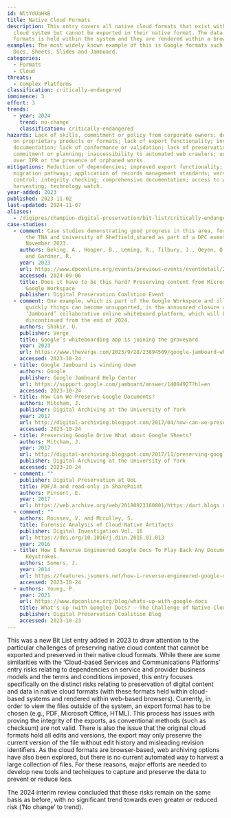 ```yaml
---
id: NltYdUaHkB
title: Native Cloud Formats
description: This entry covers all native cloud formats that exist within a
  cloud system but cannot be exported in their native format. The data for these
  formats is held within the system and they are rendered within a browser.
examples: The most widely known example of this is Google formats such as Google
  Docs, Sheets, Slides and Jamboard.
categories:
  - Formats
  - Cloud
threats:
  - Complex Platforms
classification: critically-endangered
imminence: 3
effort: 3
trends:
  - year: 2024
    trend: no-change
    classification: critically-endangered
hazards: Lack of skills, commitment or policy from corporate owners; dependence
  on proprietary products or formats; lack of export functionality; insufficient
  documentation; lack of conformance or validation; lack of preservation
  commitment or planning; inaccessibility to automated web crawlers; uncertainty
  over IPR or the presence of orphaned works.
mitigations: Reduction of dependencies; improved export functionality; clear
  migration pathways; application of records management standards; version
  control; integrity checking; comprehensive documentation; access to web
  harvesting; technology watch.
year-added: 2023
published: 2023-11-02
last-updated: 2024-11-07
aliases:
  - /digipres/champion-digital-preservation/bit-list/critically-endangered/bitlist-native-cloud-formats
case-studies:
  - comment: Case studies demonstrating good progress in this area, for example from
      the TNA and University of Sheffield,shared as part of a DPC event on 14th
      November 2023.
    authors: Beking, A., Hooper, B., Leming, R., Tilbury, J., Oeyen, Q., Young, P.
      and Gardner, R.
    year: 2023
    url: https://www.dpconline.org/events/previous-events/eventdetail/221/-/does-it-have-to-be-this-hard-preserving-content-from-microsoft-365-and-google-workspace
    accessed: 2024-09-06
    title: Does it have to be this hard? Preserving content from Microsoft 365 and
      Google Workspace
    publisher: Digital Preservation Coalition Event
  - comment: One example, which is part of the Google Workspace and illustrates how
      quickly things can become unsupported, is the announced closure of the
      ‘Jamboard’ collaborative online whiteboard platform, which will be
      discontinued from the end of 2024.
    authors: Shakir, U.
    publisher: Verge
    title: Google’s whiteboarding app is joining the graveyard
    year: 2023
    url: https://www.theverge.com/2023/9/28/23894509/google-jamboard-whiteboarding-app-graveyard
    accessed: 2023-10-24
  - title: Google Jamboard is winding down
    authors: Google
    publisher: Google Jamboard Help Center
    url: https://support.google.com/jamboard/answer/14084927?hl=en
    accessed: 2023-10-24
  - title: How Can We Preserve Google Documents?
    authors: Mitcham, J.
    publisher: Digital Archiving at the University of York
    year: 2017
    url: http://digital-archiving.blogspot.com/2017/04/how-can-we-preserve-google-documents_35.html
    accessed: 2023-10-24
  - title: Preserving Google Drive What about Google Sheets?
    authors: Mitcham, J.
    year: 2017
    url: http://digital-archiving.blogspot.com/2017/11/preserving-google-drive-what-about_64.html
    publisher: Digital Archiving at the University of York
    accessed: 2023-10-24
  - comment: ""
    publisher: Digital Preservation at UoL
    title: PDF/A and read-only in SharePoint
    authors: Pinsent, E.
    year: 2017
    url: https://web.archive.org/web/20180923180801/https:/dart.blogs.ulcc.ac.uk/
  - comment: ""
    authors: Roussev, V. and Mcculley, S.
    title: Forensic Analysis of Cloud-Native Artifacts
    publisher: Digital Investigation Vol. 16
    url: https://doi.org/10.1016/j.diin.2016.01.013
    year: 2016
  - title: How I Reverse Engineered Google Docs To Play Back Any Document’s
      Keystrokes.
    authors: Somers, J.
    year: 2014
    url: https://features.jsomers.net/how-i-reverse-engineered-google-docs/
    accessed: 2023-10-24
  - authors: Young, P.
    year: 2021
    url: https://www.dpconline.org/blog/whats-up-with-google-docs
    title: What's up (with Google) Docs? – The Challenge of Native Cloud Formats
    publisher: Digital Preservation Coalition Blog
    accessed: 2023-10-23
---
```

This was a new Bit List entry added in 2023 to draw attention to the particular challenges of preserving native cloud content that cannot be exported and preserved in their native cloud formats. While there are some similarities with the ‘Cloud-based Services and Communications Platforms’ entry risks relating to dependencies on service and provider business models and the terms and conditions imposed, this entry focuses specifically on the distinct risks relating to preservation of digital content and data in native cloud formats (with these formats held within cloud-based systems and rendered within web-based browsers). Currently, in order to view the files outside of the system, an export format has to be chosen (e.g., PDF, Microsoft Office, HTML). This process has issues with proving the integrity of the exports, as conventional methods (such as checksum) are not valid. There is also the issue that the original cloud formats hold all edits and versions, the export may only preserve the current version of the file without edit history and misleading revision identifiers. As the cloud formats are browser-based, web archiving options have also been explored, but there is no current automated way to harvest a large collection of files. For these reasons, major efforts are needed to develop new tools and techniques to capture and preserve the data to prevent or reduce loss.

The 2024 interim review concluded that these risks remain on the same basis as before, with no significant trend towards even greater or reduced risk (‘No change’ to trend).
